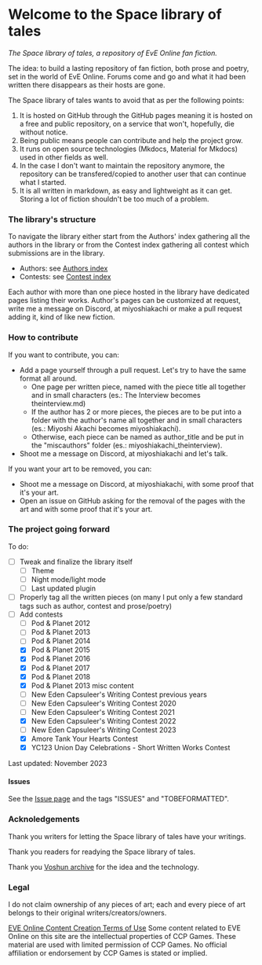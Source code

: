 # Welcome to the Space library of tales

*The Space library of tales, a repository of EvE Online fan fiction.*

The idea: to build a lasting repository of fan fiction, both prose and poetry, set in the world of EvE Online. Forums come and go and what it had been written there disappears as their hosts are gone.

The Space library of tales wants to avoid that as per the following points:

1. It is hosted on GitHub through the GitHub pages meaning it is hosted on a free and public repository, on a service that won't, hopefully, die without notice.
2. Being public means people can contribute and help the project grow.
3. It runs on open source technologies (Mkdocs, Material for Mkdocs) used in other fields as well.
4. In the case I don't want to maintain the repository anymore, the repository can be transfered/copied to another user that can continue what I started.
5. It is all written in markdown, as easy and lightweight as it can get. Storing a lot of fiction shouldn't be too much of a problem.

### The library's structure

To navigate the library either start from the Authors' index gathering all the authors in the library or from the Contest index gathering all contest which submissions are in the library.

- Authors: see [Authors index](authorsindex.md)
- Contests: see [Contest index](contestindex.md)

Each author with more than one piece hosted in the library have dedicated pages listing their works. Author's pages can be customized at request, write me a message on Discord, at miyoshiakachi or make a pull request adding it, kind of like new fiction.


### How to contribute

If you want to contribute, you can:

- Add a page yourself through a pull request. Let's try to have the same format all around.
    - One page per written piece, named with the piece title all together and in small characters (es.: The Interview becomes theinterview.md)
    - If the author has 2 or more pieces, the pieces are to be put into a folder with the author's name all together and in small characters (es.: Miyoshi Akachi becomes miyoshiakachi).
    - Otherwise, each piece can be named as author_title and be put in the "miscauthors" folder (es.: miyoshiakachi_theinterview).
- Shoot me a message on Discord, at miyoshiakachi and let's talk.

If you want your art to be removed, you can:

- Shoot me a message on Discord, at miyoshiakachi, with some proof that it's your art.
- Open an issue on GitHub asking for the removal of the pages with the art and with some proof that it's your art.


### The project going forward

To do:

 - [ ] Tweak and finalize the library itself
    - [ ] Theme
    - [ ] Night mode/light mode
    - [ ] Last updated plugin
 - [ ] Properly tag all the written pieces (on many I put only a few standard tags such as author, contest and prose/poetry)
 - [ ] Add contests
    - [ ] Pod & Planet 2012
    - [ ] Pod & Planet 2013
    - [ ] Pod & Planet 2014
    - [x] Pod & Planet 2015
    - [x] Pod & Planet 2016
    - [x] Pod & Planet 2017
    - [x] Pod & Planet 2018
    - [x] Pod & Planet 2013 misc content
    - [ ] New Eden Capsuleer's Writing Contest previous years
    - [ ] New Eden Capsuleer's Writing Contest 2020
    - [ ] New Eden Capsuleer's Writing Contest 2021
    - [x] New Eden Capsuleer's Writing Contest 2022
    - [ ] New Eden Capsuleer's Writing Contest 2023
    - [x] Amore Tank Your Hearts Contest
    - [x] YC123 Union Day Celebrations - Short Written Works Contest

Last updated: November 2023

#### Issues

See the [Issue page](issues.md) and the tags "ISSUES" and "TOBEFORMATTED".

### Acknoledgements

Thank you writers for letting the Space library of tales have your writings.

Thank you readers for readying the Space library of tales.

Thank you [Voshun archive](https://voshun.pages.dev/) for the idea and the technology.


### Legal

I do not claim ownership of any pieces of art; each and every piece of art belongs to their original writers/creators/owners.

[EVE Online Content Creation Terms of Use](https://community.eveonline.com/support/policies/eve-online-content-creation-terms-of-use-en/)
Some content related to EVE Online on this site are the intellectual properties of CCP Games. These material are used with limited permission of CCP Games. No official affiliation or endorsement by CCP Games is stated or implied.

